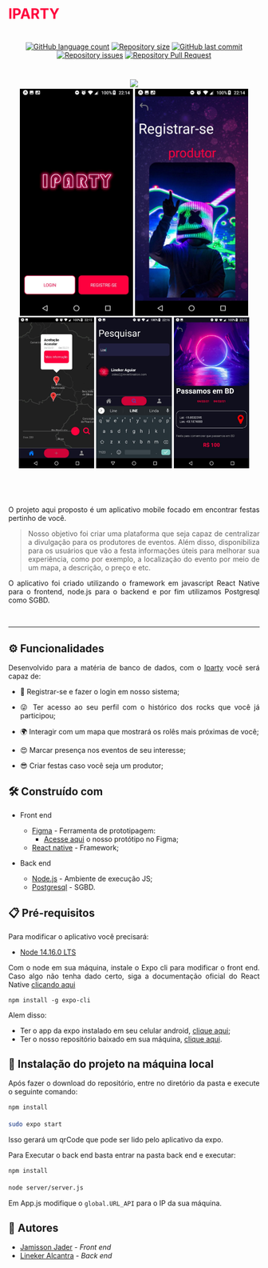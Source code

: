 # <font color=#FF003E> IPARTY </font>

<div align="center" style="margin-top:40px;margin-bottom:40px">
  
  [![GitHub language count](https://img.shields.io/github/languages/count/Lineker98/Iparty)](https://github.com/Lineker98/Iparty/) [![Repository size](https://img.shields.io/github/repo-size/Lineker98/Iparty)](https://github.com/Lineker98/Iparty/) [![GitHub last commit](https://img.shields.io/github/last-commit/Lineker98/Iparty)](https://github.com/Lineker98/Iparty/) [![Repository issues](https://img.shields.io/github/issues/Lineker98/Iparty)](https://github.com/Lineker98/Iparty/issues) [![Repository Pull Request](https://img.shields.io/github/issues-pr/Lineker98/Iparty)](https://github.com/Lineker98/Iparty/pulls)

</div>

<div style="display:flex;flex:1;flex-direction:column;justify-content=center">
<div align="center" style="width:100%" > 
  <a href="https://youtu.be/1V5hAf4x6zM">
      <img width="90%" src="https://img.youtube.com/vi/1V5hAf4x6zM/hqdefault.jpg">
  </a>
</div>
  
<div align="center" style="width:100%">
    <img width="45%" src = "./assets/App/0.jpeg">
    <img width="45%" src = "./assets/App/2.jpeg">
</div>

<div align="center" style="width:100%">
    <img width="30%" src = "./assets/App/3.jpeg">
    <img width="30%" src = "./assets/App/1.jpeg">
    <img width="30%" src = "./assets/App/4.jpeg">
</div>
</div>

<div align="left" style="text-align:justify; margin-top:40px" >

<br>

O projeto aqui proposto é um aplicativo mobile focado em encontrar festas pertinho de você.

> Nosso objetivo foi criar uma plataforma que seja capaz de centralizar a divulgação para os produtores de eventos. Além disso, disponibiliza para os usuários que vão a festa informações úteis para melhorar sua experiência, como por exemplo, a localização do evento por meio de um mapa, a descrição, o preço e etc. 

O aplicativo foi criado utilizando o framework em javascript React Native para o frontend, node.js para o backend e por fim utilizamos Postgresql como SGBD. 

<br>
<hr/>

## ⚙️ Funcionalidades

Desenvolvido para a matéria de banco de dados, com o [Iparty](https://expo.io/@jjader/projects/iparty) você será capaz de:

  - 💃 Registrar-se e fazer o login em nosso sistema;

  - 😜 Ter acesso ao seu perfil com o histórico dos rocks que você já participou;
  
  - 🌍 Interagir com um mapa que mostrará os rolês mais próximas de você;
  
  - 😍 Marcar presença nos eventos de seu interesse;

  - 😎 Criar festas caso você seja um produtor;
  

## 🛠️ Construído com

* Front end 
  * [Figma](https://www.figma.com/) - Ferramenta de prototipagem:
    * [Acesse aqui](https://www.figma.com/proto/5NWoqPKtgwMbaPqVgvXS27/Bd?node-id=27%3A234&scaling=scale-down) o nosso protótipo no Figma;
  * [React native](https://reactnative.dev/) - Framework;

* Back end
  * [Node.js](https://nodejs.org/en/) - Ambiente de execução JS;
  * [Postgresql](https://www.postgresql.org/) - SGBD.

## 📋 Pré-requisitos

Para modificar o aplicativo você precisará:

  - [Node 14.16.0 LTS](https://nodejs.org/en/download/)

Com o node em sua máquina, instale o Expo cli para modificar o front end. Caso algo não tenha dado certo, siga a documentação oficial do React Native [clicando aqui](https://reactnative.dev/docs/environment-setup)

```
npm install -g expo-cli
```

Alem disso:
  - Ter o app da expo instalado em seu celular android, [clique aqui](https://play.google.com/store/apps/details?id=host.exp.exponent&hl=pt_BR);
  - Ter o nosso repositório baixado em sua máquina, [clique aqui](https://github.com/Lineker98/Iparty/archive/refs/heads/main.zip).

## 🔧 Instalação do projeto na máquina local

Após fazer o download do repositório, entre no diretório da pasta e execute o seguinte comando: 

```bash
npm install 

sudo expo start
```

Isso gerará um qrCode que pode ser lido pelo aplicativo da expo.

Para Executar o back end basta entrar na pasta back end e executar: 

```bash
npm install

node server/server.js
```

Em App.js modifique o `global.URL_API` para o IP da sua máquina.

## 🧡 Autores

* [Jamisson Jader](https://github.com/jjader) - *Front end*
* [Lineker Alcantra](https://github.com/Lineker98) - *Back end* 

</div>
